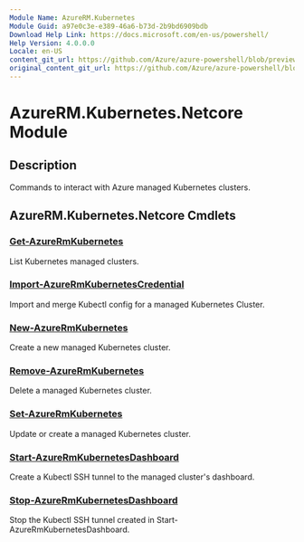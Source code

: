```yaml
---
Module Name: AzureRM.Kubernetes
Module Guid: a97e0c3e-e389-46a6-b73d-2b9bd6909bdb
Download Help Link: https://docs.microsoft.com/en-us/powershell/
Help Version: 4.0.0.0
Locale: en-US
content_git_url: https://github.com/Azure/azure-powershell/blob/preview/src/ResourceManager/Kubernetes/Commands.Kubernetes/help/AzureRM.Kubernetes.md
original_content_git_url: https://github.com/Azure/azure-powershell/blob/preview/src/ResourceManager/Kubernetes/Commands.Kubernetes/help/AzureRM.Kubernetes.md
---
```


# AzureRM.Kubernetes.Netcore Module
## Description
Commands to interact with Azure managed Kubernetes clusters.

## AzureRM.Kubernetes.Netcore Cmdlets
### [Get-AzureRmKubernetes](Get-AzureRmKubernetes.md)
List Kubernetes managed clusters.

### [Import-AzureRmKubernetesCredential](Import-AzureRmKubernetesCredential.md)
Import and merge Kubectl config for a managed Kubernetes Cluster.

### [New-AzureRmKubernetes](New-AzureRmKubernetes.md)
Create a new managed Kubernetes cluster.

### [Remove-AzureRmKubernetes](Remove-AzureRmKubernetes.md)
Delete a managed Kubernetes cluster.

### [Set-AzureRmKubernetes](Set-AzureRmKubernetes.md)
Update or create a managed Kubernetes cluster.

### [Start-AzureRmKubernetesDashboard](Start-AzureRmKubernetesDashboard.md)
Create a Kubectl SSH tunnel to the managed cluster's dashboard.

### [Stop-AzureRmKubernetesDashboard](Stop-AzureRmKubernetesDashboard.md)
Stop the Kubectl SSH tunnel created in Start-AzureRmKubernetesDashboard.
